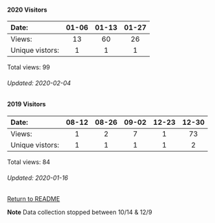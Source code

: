 #### 2020 Visitors
Date:             | 01-06 | 01-13 | 01-27
|:---             |:---:  |:---:  |:---:
Views:            |   13  |   60  |   26
Unique  vistors:  |    1  |    1  |    1

Total views: 99
###### Updated: 2020-02-04

#### 2019 Visitors
Date:   | 08-12 | 08-26 | 09-02 | 12-23 | 12-30
|:---   |:---:   |:---:  |:---:  |:---:  |:---:
Views:  |  1    |   2   |  7    |     1 |   73  
Unique  vistors:  |  1   |  1  |  1  |  1 |  2

Total views: 84
###### Updated: 2020-01-16

[Return to README](https://github.com/BradleyA/dmonitor#traffic)

**Note**  Data collection stopped between 10/14 & 12/9
